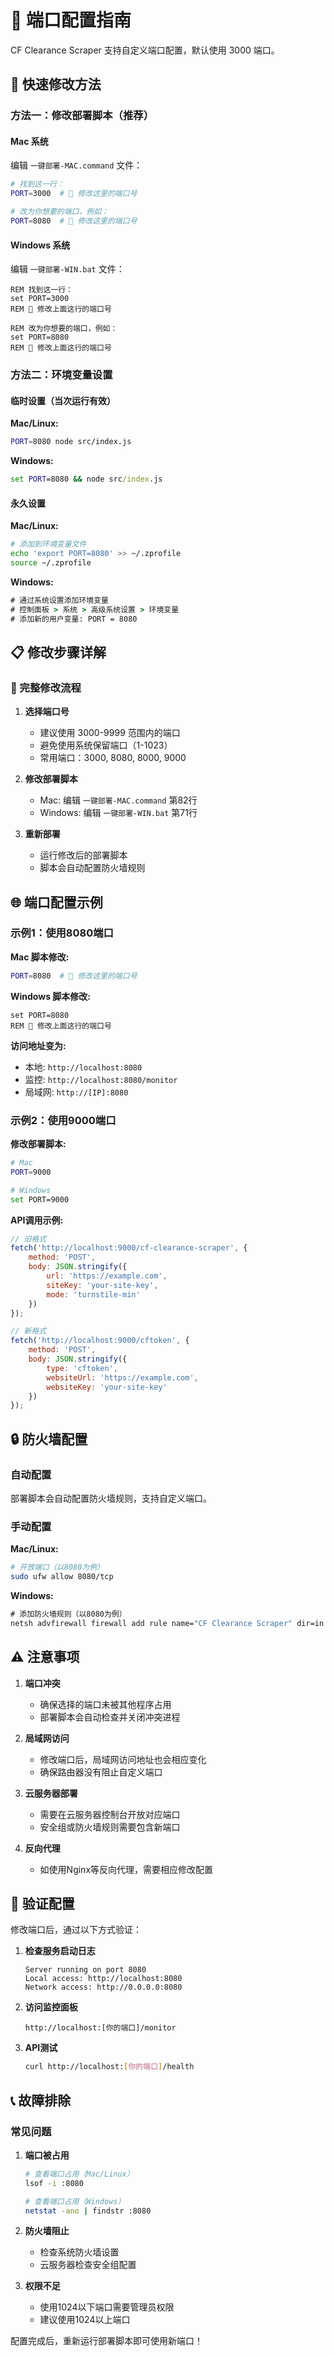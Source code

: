 # 🔧 端口配置指南

CF Clearance Scraper 支持自定义端口配置，默认使用 3000 端口。

## 🎯 快速修改方法

### 方法一：修改部署脚本（推荐）

#### Mac 系统
编辑 `一键部署-MAC.command` 文件：
```bash
# 找到这一行：
PORT=3000  # 🔧 修改这里的端口号

# 改为你想要的端口，例如：
PORT=8080  # 🔧 修改这里的端口号
```

#### Windows 系统  
编辑 `一键部署-WIN.bat` 文件：
```batch
REM 找到这一行：
set PORT=3000
REM 🔧 修改上面这行的端口号

REM 改为你想要的端口，例如：
set PORT=8080
REM 🔧 修改上面这行的端口号
```

### 方法二：环境变量设置

#### 临时设置（当次运行有效）

**Mac/Linux:**
```bash
PORT=8080 node src/index.js
```

**Windows:**
```cmd
set PORT=8080 && node src/index.js
```

#### 永久设置

**Mac/Linux:**
```bash
# 添加到环境变量文件
echo 'export PORT=8080' >> ~/.zprofile
source ~/.zprofile
```

**Windows:**
```cmd
# 通过系统设置添加环境变量
# 控制面板 > 系统 > 高级系统设置 > 环境变量
# 添加新的用户变量: PORT = 8080
```

## 📋 修改步骤详解

### 🔧 完整修改流程

1. **选择端口号**
   - 建议使用 3000-9999 范围内的端口
   - 避免使用系统保留端口（1-1023）
   - 常用端口：3000, 8080, 8000, 9000

2. **修改部署脚本**
   - Mac: 编辑 `一键部署-MAC.command` 第82行
   - Windows: 编辑 `一键部署-WIN.bat` 第71行

3. **重新部署**
   - 运行修改后的部署脚本
   - 脚本会自动配置防火墙规则

## 🌐 端口配置示例

### 示例1：使用8080端口

**Mac 脚本修改:**
```bash
PORT=8080  # 🔧 修改这里的端口号
```

**Windows 脚本修改:**
```batch
set PORT=8080
REM 🔧 修改上面这行的端口号
```

**访问地址变为:**
- 本地: `http://localhost:8080`
- 监控: `http://localhost:8080/monitor`
- 局域网: `http://[IP]:8080`

### 示例2：使用9000端口

**修改部署脚本:**
```bash
# Mac
PORT=9000

# Windows  
set PORT=9000
```

**API调用示例:**
```javascript
// 旧格式
fetch('http://localhost:9000/cf-clearance-scraper', {
    method: 'POST',
    body: JSON.stringify({
        url: 'https://example.com',
        siteKey: 'your-site-key',
        mode: 'turnstile-min'
    })
});

// 新格式
fetch('http://localhost:9000/cftoken', {
    method: 'POST', 
    body: JSON.stringify({
        type: 'cftoken',
        websiteUrl: 'https://example.com',
        websiteKey: 'your-site-key'
    })
});
```

## 🔒 防火墙配置

### 自动配置
部署脚本会自动配置防火墙规则，支持自定义端口。

### 手动配置

**Mac/Linux:**
```bash
# 开放端口（以8080为例）
sudo ufw allow 8080/tcp
```

**Windows:**
```cmd
# 添加防火墙规则（以8080为例）
netsh advfirewall firewall add rule name="CF Clearance Scraper" dir=in action=allow protocol=TCP localport=8080
```

## ⚠️ 注意事项

1. **端口冲突**
   - 确保选择的端口未被其他程序占用
   - 部署脚本会自动检查并关闭冲突进程

2. **局域网访问**
   - 修改端口后，局域网访问地址也会相应变化
   - 确保路由器没有阻止自定义端口

3. **云服务器部署**
   - 需要在云服务器控制台开放对应端口
   - 安全组或防火墙规则需要包含新端口

4. **反向代理**
   - 如使用Nginx等反向代理，需要相应修改配置
   
## 🚀 验证配置

修改端口后，通过以下方式验证：

1. **检查服务启动日志**
   ```
   Server running on port 8080
   Local access: http://localhost:8080
   Network access: http://0.0.0.0:8080
   ```

2. **访问监控面板**
   ```
   http://localhost:[你的端口]/monitor
   ```

3. **API测试**
   ```bash
   curl http://localhost:[你的端口]/health
   ```

## 📞 故障排除

### 常见问题

1. **端口被占用**
   ```bash
   # 查看端口占用（Mac/Linux）
   lsof -i :8080
   
   # 查看端口占用（Windows）
   netstat -ano | findstr :8080
   ```

2. **防火墙阻止**
   - 检查系统防火墙设置
   - 云服务器检查安全组配置

3. **权限不足**
   - 使用1024以下端口需要管理员权限
   - 建议使用1024以上端口

配置完成后，重新运行部署脚本即可使用新端口！